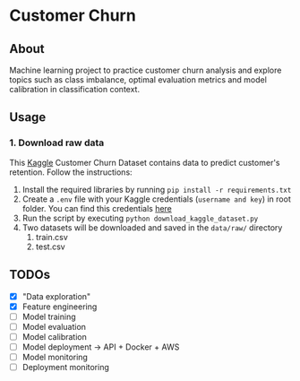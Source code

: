 # Customer Churn

## About

Machine learning project to practice customer churn analysis and explore topics such as class imbalance, optimal evaluation metrics and model calibration in classification context.

## Usage

### 1. Download raw data

This [Kaggle](https://www.kaggle.com/datasets/blastchar/telco-customer-churn) Customer Churn Dataset contains data to predict customer's retention. Follow the instructions:


1. Install the required libraries by running `pip install -r requirements.txt`
2. Create a `.env` file with your Kaggle credentials (`username and key`) in root folder. You can find this credentials [here](https://www.kaggle.com/docs/api#getting-started-installation-&-authentication) 
3. Run the script by executing `python download_kaggle_dataset.py`
4. Two datasets will be downloaded and saved in the `data/raw/` directory
   1. train.csv
   2. test.csv

## TODOs

- [x] "Data exploration"
- [x] Feature engineering
- [ ] Model training
- [ ] Model evaluation
- [ ] Model calibration
- [ ] Model deployment -> API + Docker + AWS
- [ ] Model monitoring
- [ ] Deployment monitoring
